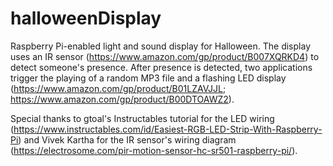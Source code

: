 # halloweenDisplay
Raspberry Pi-enabled light and sound display for Halloween. The display uses an IR sensor (https://www.amazon.com/gp/product/B007XQRKD4) to detect someone's presence. After presence is detected, two applications trigger the playing of a random MP3 file and a flashing LED display (https://www.amazon.com/gp/product/B01LZAVJJL; https://www.amazon.com/gp/product/B00DTOAWZ2).

Special thanks to gtoal's Instructables tutorial for the LED wiring (https://www.instructables.com/id/Easiest-RGB-LED-Strip-With-Raspberry-Pi) and Vivek Kartha for the IR sensor's wiring diagram (https://electrosome.com/pir-motion-sensor-hc-sr501-raspberry-pi/).


